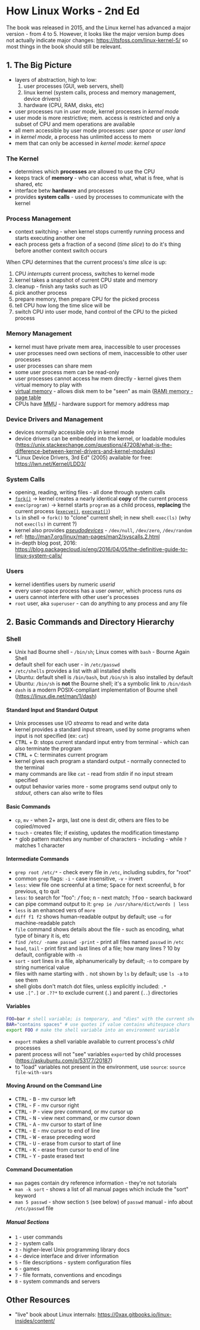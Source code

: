 # How Linux Works - 2nd Ed

The book was released in 2015, and the Linux kernel has advanced a major version - from 4 to 5. However, it looks like the major version bump does not actually indicate major changes: https://itsfoss.com/linux-kernel-5/ so most things in the book should still be relevant.

## 1. The Big Picture

- layers of abstraction, high to low:
    1. user processes (GUI, web servers, shell)
    2. linux kernel (system calls, process and memory management, device drivers)
    3. hardware (CPU, RAM, disks, etc)
- user processes run in _user mode_, kernel processes in _kernel mode_
- user mode is more restrictive; mem. access is restricted and only a subset of CPU and mem operations are available
- all mem accessible by user mode processes: _user space_ or _user land_
- in _kernel mode_, a process has unlimited access to mem
- mem that can only be accessed in _kernel mode_: _kernel space_

### The Kernel
- determines which **processes** are allowed to use the CPU
- keeps track of **memory** - who can access what, what is free, what is shared, etc
- interface betw **hardware** and processes 
- provides **system calls** - used by processes to communicate with the kernel

### Process Management
- context switching - when kernel stops currently running process and starts executing another one
- each process gets a fraction of a second (_time slice_) to do it's thing before another context switch occurs

When CPU determines that the current process's _time slice_ is up:

1. CPU _interrupts_ current process, switches to kernel mode
2. kernel takes a snapshot of current CPU state and memory
3. cleanup - finish any tasks such as I/O
4. pick another process
5. prepare memory, then prepare CPU for the picked process
6. tell CPU how long the time slice will be
7. switch CPU into user mode, hand control of the CPU to the picked process

### Memory Management
- kernel must have private mem area, inaccessible to user processes
- user processes need own sections of mem, inaccessible to other user processes
- user processes can share mem
- some user process mem can be read-only
- user processes cannot access hw mem directly - kernel gives them virtual memory to play with
- [virtual memory](https://en.wikipedia.org/wiki/Virtual_memory) - allows disk mem to be "seen" as main (<abbr title="Random Access Memory">RAM</abbbr>) memory - page table
- CPUs have <abbr title="Memory Management Unit">MMU</abbr> - hardware support for memory address map

### Device Drivers and Management
- devices normally accessible only in kernel mode
- device drivers can be embedded into the kernel, or loadable modules (https://unix.stackexchange.com/questions/47208/what-is-the-difference-between-kernel-drivers-and-kernel-modules)
- "Linux Device Drivers, 3rd Ed" (2005) available for free: https://lwn.net/Kernel/LDD3/

### System Calls
- opening, reading, writing files - all done through system calls
- [`fork()`](http://man7.org/linux/man-pages/man2/fork.2.html) → kernel creates a nearly identical **copy** of the current process
- `exec(program)` →  kernel starts `program` as a child process, **replacing** the current process ([`execve()`](http://man7.org/linux/man-pages/man2/execve.2.html), [`execveat()`](http://man7.org/linux/man-pages/man2/execveat.2.html))
- `ls` in shell → `fork()` to "clone" current shell; in new shell: `exec(ls)` (why not `exec(ls)` in current ?)
- kernel also provides [_pseudodevices_](https://en.wikipedia.org/wiki/Device_file#Pseudo-devices) - `/dev/null`, `/dev/zero`, `/dev/random`
- ref: http://man7.org/linux/man-pages/man2/syscalls.2.html
- in-depth blog post, 2016: https://blog.packagecloud.io/eng/2016/04/05/the-definitive-guide-to-linux-system-calls/

### Users
- kernel identifies users by numeric _userid_
- every user-space process has a user _owner_, which process runs _as_
- users cannot interfere with other user's processes
- `root` user, aka `superuser` - can do anything to any process and any file

## 2. Basic Commands and Directory Hierarchy

### Shell
- Unix had Bourne shell - `/bin/sh`; Linux comes with `bash` - Bourne Again Shell
- default shell for each user - in `/etc/passwd`
- `/etc/shells` provides a list with all installed shells
- Ubuntu: default shell is `/bin/bash`, but `/bin/sh` is also installed by default
- Ubuntu: `/bin/sh` is **not** the Bourne shell; it's a symbolic link to `/bin/dash`
- `dash` is a modern POSIX-compliant implementation of Bourne shell (https://linux.die.net/man/1/dash)

#### Standard Input and Standard Output
- Unix processes use I/O _streams_ to read and write data
- kernel provides a standard input stream, used by some programs when input is not specified (ex: `cat`)
- <kbd>CTRL</kbd> + <kbd>D</kbd>: stops current standard input entry from terminal - which can also terminate the program
- <kbd>CTRL</kbd> + <kbd>C</kbd>: terminates current program
- kernel gives each program a standard output - normally connected to the terminal
- many commands are like `cat` - read from _stdin_ if no input stream specified
- output behavior varies more - some programs send output only to _stdout_, others can also write to files

#### Basic Commands
- `cp`, `mv` - when 2+ args, last one is dest dir, others are files to be copied/moved
- `touch` - creates file; if existing, updates the modification timestamp
- `*` glob pattern matches any number of characters - including  - while `?` matches 1 character

#### Intermediate Commands
- `grep root /etc/*` - check every file in `/etc`, including subdirs, for "root"
- common `grep` flags: `-i` - case insensitive, `-v` - invert
- `less`: view file one screenful at a time; <kbd>Space</kbd> for next screenful, <kbd>b</kbd> for previous, <kbd>q</kbd> to quit
- `less`: to search for "foo": <kbd>/foo</kbd>; <kbd>n</kbd> - next match; <kbd>?foo</kbd> - search backward
- can pipe command output to it: `grep ie /usr/share/dict/words | less`
- `less` is an enhanced vers of `more`
- `diff f1 f2` shows human-readable output by default; use `-u` for machine-readable patch
- `file` command shows details about the file - such as encoding, what type of binary it is, etc
- `find /etc/ -name passwd -print` - print all files named `passwd` in `/etc`
- `head`, `tail` - print first and last lines of a file; how many lines ? 10 by default, configrable with `-n`
- `sort` - sort lines in a file, alphanumerically by default; `-n` to compare by string numerical value
- files with name starting with `.` not shown by `ls` by default; use `ls -a` to see them
- shell globs don't match dot files, unless explicitly included: `.*`
- use `.[^.]` or `.??*` to exclude current (`.`) and parent (`..`) directories

#### Variables
```bash
FOO=bar # shell variable; is temporary, and "dies" with the current shell
BAR="contains spaces" # use quotes if value contains whitespace chars
export FOO # make the shell variable into an environment variable
```
- `export` makes a shell variable available to current process's _child_ processes
- parent process will not "see" variables `export`ed by child processes (https://askubuntu.com/q/53177/20187)
- to "load" variables not present in the environment, use `source`: `source file-with-vars`

#### Moving Around on the Command Line
- <kbd>CTRL</kbd> - <kbd>B</kbd> - mv cursor left
- <kbd>CTRL</kbd> - <kbd>F</kbd> - mv cursor right
- <kbd>CTRL</kbd> - <kbd>P</kbd> - view prev command, or mv cursor up
- <kbd>CTRL</kbd> - <kbd>N</kbd> - view next command, or mv cursor down
- <kbd>CTRL</kbd> - <kbd>A</kbd> - mv cursor to start of line
- <kbd>CTRL</kbd> - <kbd>E</kbd> - mv cursor to end of line
- <kbd>CTRL</kbd> - <kbd>W</kbd> - erase preceding word
- <kbd>CTRL</kbd> - <kbd>U</kbd> - erase from cursor to start of line
- <kbd>CTRL</kbd> - <kbd>K</kbd> - erase from cursor to end of line
- <kbd>CTRL</kbd> - <kbd>Y</kbd> - paste erased text

#### Command Documentation
- `man` pages contain dry reference information - they're not tutorials
- `man -k sort` - shows a list of all manual pages which include the "sort" keyword
- `man 5 passwd` - show section `5` (see below) of `passwd` manual - info about `/etc/passwd` file

##### Manual Sections
- `1` - user commands
- `2` - system calls
- `3` - higher-level Unix programming library docs
- `4` - device interface and driver information
- `5` - file descriptions - system configuration files
- `6` - games
- `7` - file formats, conventions and encodings
- `8` - system commands and servers

## Other Resources
- "live" book about Linux internals: https://0xax.gitbooks.io/linux-insides/content/